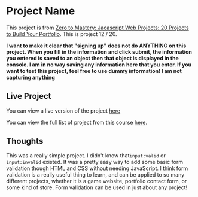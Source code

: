 # Project Name

This project is from [Zero to Mastery: Jacascript Web Projects: 20 Projects to Build Your Portfolio](https://academy.zerotomastery.io/p/javascript-projects).
This is project 12 / 20.

**I want to make it clear that "signing up" does not do ANYTHING on this project. When you fill in the information and click submit, the information you entered is saved to an object then that object is displayed in the console. I am in no way saving any information here that you enter. If you want to test this project, feel free to use dummy information! I am not capturing anything**

## Live Project

You can view a live version of the project [here](https://rperry99.github.io/form-validation/)

You can view the full list of project from this course [here](https://github.com/rperry99/ztm-20-javascript-projects).

## Thoughts

This was a really simple project. I didn't know that`input:valid` or `input:invalid` existed. It was a pretty easy way to add some basic form validation though HTML and CSS without needing JavaScript. I think form validation is a really useful thing to learn, and can be applied to so many different projects, whether it is a game website, portfolio contact form, or some kind of store. Form validation can be used in just about any project!
